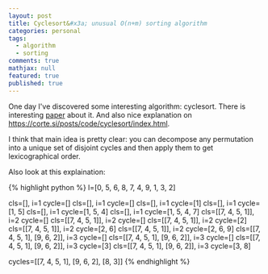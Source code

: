 ```yaml
---
layout: post
title: Cyclesort&#x3a; unusual O(n+m) sorting algorithm
categories: personal
tags: 
  - algorithm
  - sorting
comments: true
mathjax: null
featured: true
published: true
---
```


One day I've discovered some interesting algorithm: cyclesort. There is
interesting <a
href="http://comjnl.oxfordjournals.org/content/33/4/365.full.pdf">paper</a>
about it. And also nice explanation on  <a
href="https://corte.si/posts/code/cyclesort/index.html">https://corte.si/posts/code/cyclesort/index.html</a>.

I think that main idea is pretty clear: you can decompose any permutation
into a unique set of disjoint cycles and then apply them to get
lexicographical order.

Also look at this explaination:

{% highlight python %}
l=[0, 5, 6, 8, 7, 4, 9, 1, 3, 2]

cls=[], i=1 cycle=[]
cls=[], i=1 cycle=[]
cls=[], i=1 cycle=[1]
cls=[], i=1 cycle=[1, 5]
cls=[], i=1 cycle=[1, 5, 4]
cls=[], i=1 cycle=[1, 5, 4, 7]
cls=[[7, 4, 5, 1]], i=2 cycle=[]
cls=[[7, 4, 5, 1]], i=2 cycle=[]
cls=[[7, 4, 5, 1]], i=2 cycle=[2]
cls=[[7, 4, 5, 1]], i=2 cycle=[2, 6]
cls=[[7, 4, 5, 1]], i=2 cycle=[2, 6, 9]
cls=[[7, 4, 5, 1], [9, 6, 2]], i=3 cycle=[]
cls=[[7, 4, 5, 1], [9, 6, 2]], i=3 cycle=[]
cls=[[7, 4, 5, 1], [9, 6, 2]], i=3 cycle=[3]
cls=[[7, 4, 5, 1], [9, 6, 2]], i=3 cycle=[3, 8]

cycles=[[7, 4, 5, 1], [9, 6, 2], [8, 3]]
{% endhighlight %}

<!--excerpt-->
